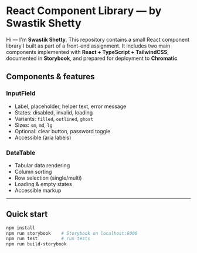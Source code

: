 # React Component Library — by Swastik Shetty

Hi — I'm **Swastik Shetty**. This repository contains a small React component library I built as part of a front-end assignment. It includes two main components implemented with **React + TypeScript + TailwindCSS**, documented in **Storybook**, and prepared for deployment to **Chromatic**.

## Components & features

### InputField
- Label, placeholder, helper text, error message
- States: disabled, invalid, loading
- Variants: `filled`, `outlined`, `ghost`
- Sizes: `sm`, `md`, `lg`
- Optional: clear button, password toggle
- Accessible (aria labels)

### DataTable
- Tabular data rendering
- Column sorting
- Row selection (single/multi)
- Loading & empty states
- Accessible markup

---

## Quick start

```bash
npm install
npm run storybook    # Storybook on localhost:6006
npm run test         # run tests
npm run build-storybook
